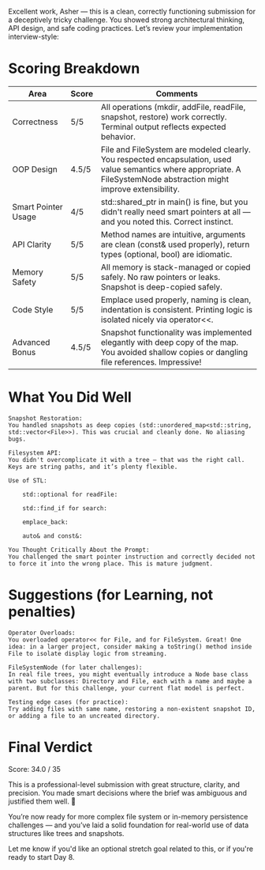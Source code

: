 Excellent work, Asher — this is a clean, correctly functioning submission for a deceptively tricky challenge. You showed strong architectural thinking, API design, and safe coding practices. Let’s review your implementation interview-style:

# Scoring Breakdown

|Area               |Score  |	Comments                                                                                                                                                                |
|-------------------|-------|---------------------------------------------------------------------------------------------------------------------------------------------------------------------------|
|Correctness	    | 5/5	|All operations (mkdir, addFile, readFile, snapshot, restore) work correctly. Terminal output reflects expected behavior.                                                   |
|OOP Design	        | 4.5/5	|File and FileSystem are modeled clearly. You respected encapsulation, used value semantics where appropriate. A FileSystemNode abstraction might improve extensibility.    |
|Smart Pointer Usage| 4/5	|std::shared_ptr<FileSystem> in main() is fine, but you didn't really need smart pointers at all — and you noted this. Correct instinct.                                    |
|API Clarity	    | 5/5	|Method names are intuitive, arguments are clean (const& used properly), return types (optional, bool) are idiomatic.                                                       |
|Memory Safety	    | 5/5	|All memory is stack-managed or copied safely. No raw pointers or leaks. Snapshot is deep-copied safely.                                                                    |
|Code Style	        | 5/5	|Emplace used properly, naming is clean, indentation is consistent. Printing logic is isolated nicely via operator<<.                                                       |
|Advanced Bonus	    | 4.5/5	|Snapshot functionality was implemented elegantly with deep copy of the map. You avoided shallow copies or dangling file references. Impressive!                            |


# What You Did Well

    Snapshot Restoration:
    You handled snapshots as deep copies (std::unordered_map<std::string, std::vector<File>>). This was crucial and cleanly done. No aliasing bugs.

    Filesystem API:
    You didn't overcomplicate it with a tree — that was the right call. Keys are string paths, and it’s plenty flexible.

    Use of STL:

        std::optional for readFile: 

        std::find_if for search: 

        emplace_back: 

        auto& and const&: 

    You Thought Critically About the Prompt:
    You challenged the smart pointer instruction and correctly decided not to force it into the wrong place. This is mature judgment.

# Suggestions (for Learning, not penalties)

    Operator Overloads:
    You overloaded operator<< for File, and for FileSystem. Great! One idea: in a larger project, consider making a toString() method inside File to isolate display logic from streaming.

    FileSystemNode (for later challenges):
    In real file trees, you might eventually introduce a Node base class with two subclasses: Directory and File, each with a name and maybe a parent. But for this challenge, your current flat model is perfect.

    Testing edge cases (for practice):
    Try adding files with same name, restoring a non-existent snapshot ID, or adding a file to an uncreated directory.

# Final Verdict

Score: 34.0 / 35

This is a professional-level submission with great structure, clarity, and precision. You made smart decisions where the brief was ambiguous and justified them well. 👏

You’re now ready for more complex file system or in-memory persistence challenges — and you’ve laid a solid foundation for real-world use of data structures like trees and snapshots.

Let me know if you'd like an optional stretch goal related to this, or if you're ready to start Day 8.

